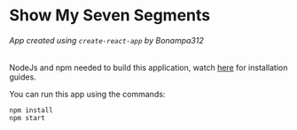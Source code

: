 # Show My Seven Segments

###### App created using `create-react-app` by *Bonampa312*

NodeJs and npm needed to build this application, watch [here](https://docs.npmjs.com/getting-started/installing-node) for installation guides.

You can run this app using the commands:

```
npm install
npm start
```


